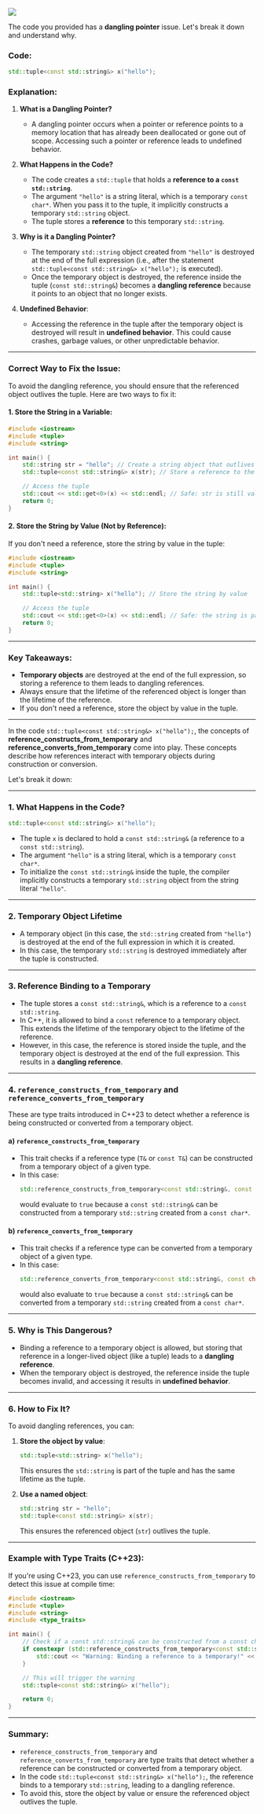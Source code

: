 ![](./images/P2255.png)

The code you provided has a **dangling pointer** issue. Let's break it down and understand why.

### Code:
```cpp
std::tuple<const std::string&> x("hello");
```

### Explanation:
1. **What is a Dangling Pointer?**
   - A dangling pointer occurs when a pointer or reference points to a memory location that has already been deallocated or gone out of scope. Accessing such a pointer or reference leads to undefined behavior.

2. **What Happens in the Code?**
   - The code creates a `std::tuple` that holds a **reference to a `const std::string`**.
   - The argument `"hello"` is a string literal, which is a temporary `const char*`. When you pass it to the tuple, it implicitly constructs a temporary `std::string` object.
   - The tuple stores a **reference** to this temporary `std::string`.

3. **Why is it a Dangling Pointer?**
   - The temporary `std::string` object created from `"hello"` is destroyed at the end of the full expression (i.e., after the statement `std::tuple<const std::string&> x("hello");` is executed).
   - Once the temporary object is destroyed, the reference inside the tuple (`const std::string&`) becomes a **dangling reference** because it points to an object that no longer exists.

4. **Undefined Behavior**:
   - Accessing the reference in the tuple after the temporary object is destroyed will result in **undefined behavior**. This could cause crashes, garbage values, or other unpredictable behavior.

---

### Correct Way to Fix the Issue:
To avoid the dangling reference, you should ensure that the referenced object outlives the tuple. Here are two ways to fix it:

#### 1. Store the String in a Variable:
```cpp
#include <iostream>
#include <tuple>
#include <string>

int main() {
    std::string str = "hello"; // Create a string object that outlives the tuple
    std::tuple<const std::string&> x(str); // Store a reference to the string

    // Access the tuple
    std::cout << std::get<0>(x) << std::endl; // Safe: str is still valid
    return 0;
}
```

#### 2. Store the String by Value (Not by Reference):
If you don't need a reference, store the string by value in the tuple:
```cpp
#include <iostream>
#include <tuple>
#include <string>

int main() {
    std::tuple<std::string> x("hello"); // Store the string by value

    // Access the tuple
    std::cout << std::get<0>(x) << std::endl; // Safe: the string is part of the tuple
    return 0;
}
```

---

### Key Takeaways:
- **Temporary objects** are destroyed at the end of the full expression, so storing a reference to them leads to dangling references.
- Always ensure that the lifetime of the referenced object is longer than the lifetime of the reference.
- If you don't need a reference, store the object by value in the tuple.


----------------------------------------------------------------------------------------------------------

In the code `std::tuple<const std::string&> x("hello");`, the concepts of **reference_constructs_from_temporary** and **reference_converts_from_temporary** come into play. These concepts describe how references interact with temporary objects during construction or conversion.

Let's break it down:

---

### 1. **What Happens in the Code?**
```cpp
std::tuple<const std::string&> x("hello");
```
- The tuple `x` is declared to hold a `const std::string&` (a reference to a `const std::string`).
- The argument `"hello"` is a string literal, which is a temporary `const char*`.
- To initialize the `const std::string&` inside the tuple, the compiler implicitly constructs a temporary `std::string` object from the string literal `"hello"`.

---

### 2. **Temporary Object Lifetime**
- A temporary object (in this case, the `std::string` created from `"hello"`) is destroyed at the end of the full expression in which it is created.
- In this case, the temporary `std::string` is destroyed immediately after the tuple is constructed.

---

### 3. **Reference Binding to a Temporary**
- The tuple stores a `const std::string&`, which is a reference to a `const std::string`.
- In C++, it is allowed to bind a `const` reference to a temporary object. This extends the lifetime of the temporary object to the lifetime of the reference.
- However, in this case, the reference is stored inside the tuple, and the temporary object is destroyed at the end of the full expression. This results in a **dangling reference**.

---

### 4. **`reference_constructs_from_temporary` and `reference_converts_from_temporary`**
These are type traits introduced in C++23 to detect whether a reference is being constructed or converted from a temporary object.

#### a) **`reference_constructs_from_temporary`**
- This trait checks if a reference type (`T&` or `const T&`) can be constructed from a temporary object of a given type.
- In this case:
  ```cpp
  std::reference_constructs_from_temporary<const std::string&, const char*>
  ```
  would evaluate to `true` because a `const std::string&` can be constructed from a temporary `std::string` created from a `const char*`.

#### b) **`reference_converts_from_temporary`**
- This trait checks if a reference type can be converted from a temporary object of a given type.
- In this case:
  ```cpp
  std::reference_converts_from_temporary<const std::string&, const char*>
  ```
  would also evaluate to `true` because a `const std::string&` can be converted from a temporary `std::string` created from a `const char*`.

---

### 5. **Why is This Dangerous?**
- Binding a reference to a temporary object is allowed, but storing that reference in a longer-lived object (like a tuple) leads to a **dangling reference**.
- When the temporary object is destroyed, the reference inside the tuple becomes invalid, and accessing it results in **undefined behavior**.

---

### 6. **How to Fix It?**
To avoid dangling references, you can:
1. **Store the object by value**:
   ```cpp
   std::tuple<std::string> x("hello");
   ```
   This ensures the `std::string` is part of the tuple and has the same lifetime as the tuple.

2. **Use a named object**:
   ```cpp
   std::string str = "hello";
   std::tuple<const std::string&> x(str);
   ```
   This ensures the referenced object (`str`) outlives the tuple.

---

### Example with Type Traits (C++23):
If you're using C++23, you can use `reference_constructs_from_temporary` to detect this issue at compile time:

```cpp
#include <iostream>
#include <tuple>
#include <string>
#include <type_traits>

int main() {
    // Check if a const std::string& can be constructed from a const char*
    if constexpr (std::reference_constructs_from_temporary<const std::string&, const char*>) {
        std::cout << "Warning: Binding a reference to a temporary!" << std::endl;
    }

    // This will trigger the warning
    std::tuple<const std::string&> x("hello");

    return 0;
}
```

---

### Summary:
- `reference_constructs_from_temporary` and `reference_converts_from_temporary` are type traits that detect whether a reference can be constructed or converted from a temporary object.
- In the code `std::tuple<const std::string&> x("hello");`, the reference binds to a temporary `std::string`, leading to a dangling reference.
- To avoid this, store the object by value or ensure the referenced object outlives the tuple.
